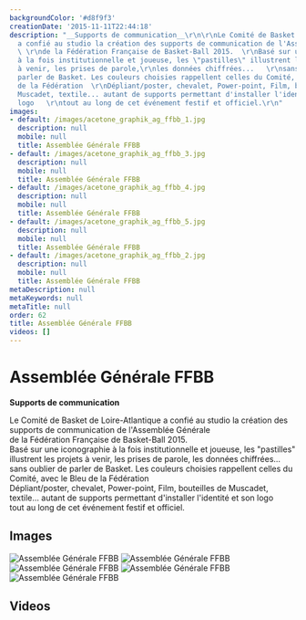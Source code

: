 ```yaml
---
backgroundColor: '#d8f9f3'
creationDate: '2015-11-11T22:44:18'
description: "__Supports de communication__\r\n\r\nLe Comité de Basket de Loire-Atlantique
  a confié au studio la création des supports de communication de l'Assemblée Générale
  \ \r\nde la Fédération Française de Basket-Ball 2015.  \r\nBasé sur une iconographie
  à la fois institutionnelle et joueuse, les \"pastilles\" illustrent les projets
  à venir, les prises de parole,\r\nles données chiffrées...   \r\nsans oublier de
  parler de Basket. Les couleurs choisies rappellent celles du Comité, avec le Bleu
  de la Fédération  \r\nDépliant/poster, chevalet, Power-point, Film, bouteilles de
  Muscadet, textile... autant de supports permettant d'installer l'identité et son
  logo   \r\ntout au long de cet événement festif et officiel.\r\n"
images:
- default: /images/acetone_graphik_ag_ffbb_1.jpg
  description: null
  mobile: null
  title: Assemblée Générale FFBB
- default: /images/acetone_graphik_ag_ffbb_3.jpg
  description: null
  mobile: null
  title: Assemblée Générale FFBB
- default: /images/acetone_graphik_ag_ffbb_4.jpg
  description: null
  mobile: null
  title: Assemblée Générale FFBB
- default: /images/acetone_graphik_ag_ffbb_5.jpg
  description: null
  mobile: null
  title: Assemblée Générale FFBB
- default: /images/acetone_graphik_ag_ffbb_2.jpg
  description: null
  mobile: null
  title: Assemblée Générale FFBB
metaDescription: null
metaKeywords: null
metaTitle: null
order: 62
title: Assemblée Générale FFBB
videos: []
---
```


# Assemblée Générale FFBB

__Supports de communication__

Le Comité de Basket de Loire-Atlantique a confié au studio la création des supports de communication de l'Assemblée Générale  
de la Fédération Française de Basket-Ball 2015.  
Basé sur une iconographie à la fois institutionnelle et joueuse, les "pastilles" illustrent les projets à venir, les prises de parole,
les données chiffrées...   
sans oublier de parler de Basket. Les couleurs choisies rappellent celles du Comité, avec le Bleu de la Fédération  
Dépliant/poster, chevalet, Power-point, Film, bouteilles de Muscadet, textile... autant de supports permettant d'installer l'identité et son logo   
tout au long de cet événement festif et officiel.


## Images

![Assemblée Générale FFBB](/images/acetone_graphik_ag_ffbb_1.jpg)
![Assemblée Générale FFBB](/images/acetone_graphik_ag_ffbb_3.jpg)
![Assemblée Générale FFBB](/images/acetone_graphik_ag_ffbb_4.jpg)
![Assemblée Générale FFBB](/images/acetone_graphik_ag_ffbb_5.jpg)
![Assemblée Générale FFBB](/images/acetone_graphik_ag_ffbb_2.jpg)

## Videos